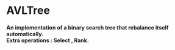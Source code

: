 # AVLTree
<h4>
An implementation of a binary search tree that rebalance itself automatically. <br/>
Extra operations : Select , Rank.
<h4/>
